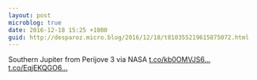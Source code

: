 ```yaml
---
layout: post
microblog: true
date: 2016-12-18 15:25 +1000
guid: http://desparoz.micro.blog/2016/12/18/t810355219615875072.html
---
```

Southern Jupiter from Perijove 3 via NASA [t.co/kb0OMVJS6...](https://t.co/kb0OMVJS6B) [t.co/EqjEKQGO6...](https://t.co/EqjEKQGO6W)
